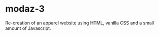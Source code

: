 # modaz-3
Re-creation of an apparel website using HTML, vanilla CSS and a small amount of Javascript.

